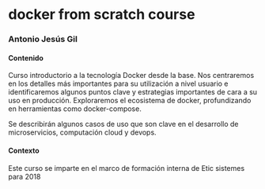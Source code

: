 # docker from scratch course
### Antonio Jesús Gil 
#### Contenido

Curso introductorio a la tecnología Docker desde la base. Nos centraremos en los detalles más importantes para su utilización a nivel usuario e identificaremos algunos puntos clave y estrategias importantes de cara a su uso en producción. Exploraremos el ecosistema de docker, profundizando en herramientas como docker-compose.

Se describirán algunos casos de uso que son clave en el desarrollo de microservicios, computación cloud y devops.

#### Contexto
Este curso se imparte en el marco de formación interna de Etic sistemes para 2018
